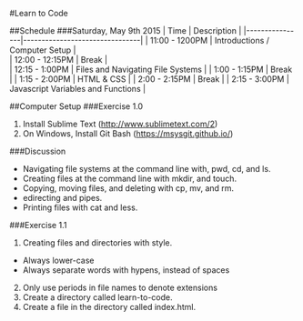 #Learn to Code

##Schedule
###Saturday, May 9th 2015
| Time | Description |
|----------------|--------------------------------|
| 11:00 - 1200PM | Introductions / Computer Setup |  
| 12:00 - 12:15PM | Break |  
| 12:15 - 1:00PM | Files and Navigating File Systems | 
| 1:00 - 1:15PM | Break |
| 1:15 - 2:00PM | HTML & CSS | 
| 2:00 - 2:15PM | Break |
| 2:15 - 3:00PM | Javascript Variables and Functions |

##Computer Setup
###Exercise 1.0
1. Install Sublime Text (http://www.sublimetext.com/2)
2. On Windows, Install Git Bash (https://msysgit.github.io/)

###Discussion
* Navigating file systems at the command line with, pwd, cd, and ls.
* Creating files at the command line with mkdir, and touch.
* Copying, moving files, and deleting with cp, mv, and rm.
* edirecting and pipes.
* Printing files with cat and less.

###Exercise 1.1
1. Creating files and directories with style.
- Always lower-case
- Always separate words with hypens, instead of spaces
2. Only use periods in file names to denote extensions
3. Create a directory called learn-to-code.
4. Create a file in the directory called index.html.
